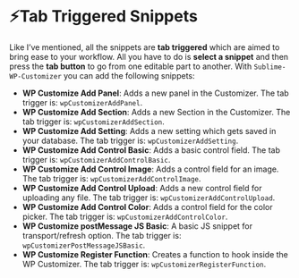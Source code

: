 # ⚡️Tab Triggered Snippets

Like I’ve mentioned, all the snippets are **tab triggered** which are aimed to bring ease to your workflow. All you have to do is **select a snippet** and then press the **tab button** to go from one editable part to another. With `Sublime-WP-Customizer` you can add the following snippets:

- **WP Customize Add Panel**: Adds a new panel in the Customizer. The tab trigger is: `wpCustomizerAddPanel`.
- **WP Customize Add Section**: Adds a new Section in the Customizer. The tab trigger is: `wpCustomizerAddSection`.
- **WP Customize Add Setting**: Adds a new setting which gets saved in your database. The tab trigger is: `wpCustomizerAddSetting`.
- **WP Customize Add Control Basic**: Adds a basic control field. The tab trigger is: `wpCustomizerAddControlBasic`.
- **WP Customize Add Control Image**: Adds a control field for an image. The tab trigger is: `wpCustomizerAddControlImage`.
- **WP Customize Add Control Upload**: Adds a new control field for uploading any file. The tab trigger is: `wpCustomizerAddControlUpload`.
- **WP Customize Add Control Color**: Adds a control field for the color picker. The tab trigger is: `wpCustomizerAddControlColor`.
- **WP Customize postMessage JS Basic**: A basic JS snippet for transport/refresh option. The tab trigger is: `wpCustomizerPostMessageJSBasic`.
- **WP Customize Register Function**: Creates a function to hook inside the WP Customizer. The tab trigger is: `wpCustomizerRegisterFunction`.
